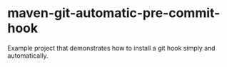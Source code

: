 # maven-git-automatic-pre-commit-hook
Example project that demonstrates how to install a git hook simply and automatically.

